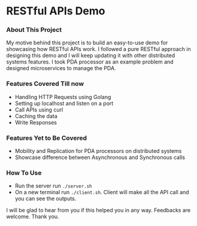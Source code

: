 # RESTful APIs Demo

### About This Project

My motive behind this project is to build an easy-to-use demo for showcasing how RESTful APIs work. I followed a pure RESTful approach in designing this demo and I will keep updating it with other distributed systems features. I took PDA processor as an example problem and designed microservices to manage the PDA.

### Features Covered Till now

* Handling HTTP Requests using Golang
* Setting up localhost and listen on a port
* Call APIs using curl
* Caching the data
* Write Responses

### Features Yet to Be Covered
* Mobility and Replication for PDA processors on distributed systems
* Showcase difference between Asynchronous and Synchronous calls

### How To Use
* Run the server run `./server.sh`
* On a new terminal run `./client.sh`. Client will make all the API call and you can see the outputs.

I will be glad to hear from you if this helped you in any way. Feedbacks are welcome. Thank you.
